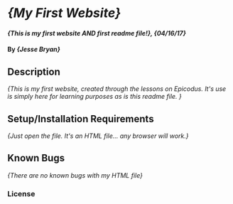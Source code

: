 # _{My First Website}_

#### _{This is my first website AND first readme file!}, {04/16/17}_

#### By _**{Jesse Bryan}**_

## Description

_{This is my first website, created through the lessons on Epicodus. It's use is simply here for learning purposes as is this readme file. }_

## Setup/Installation Requirements

_{Just open the file. It's an HTML file... any browser will work.}_

## Known Bugs

_{There are no known bugs with my HTML file}_

### License
